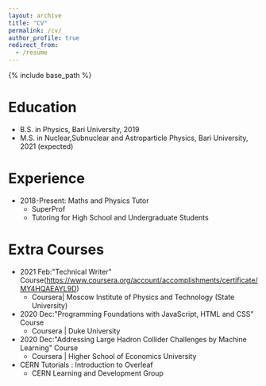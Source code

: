 ```yaml
---
layout: archive
title: "CV"
permalink: /cv/
author_profile: true
redirect_from:
  - /resume
---
```


{% include base_path %}

Education
======
* B.S. in Physics, Bari University, 2019
* M.S. in Nuclear,Subnuclear and Astroparticle Physics, Bari University, 2021 (expected)

Experience
======
* 2018-Present: Maths and Physics Tutor
  * SuperProf
  * Tutoring for High School and Undergraduate Students
    
Extra Courses
======
* 2021 Feb:"Technical Writer" Course(https://www.coursera.org/account/accomplishments/certificate/MY4HQAEAYL9D)
  * Coursera| Moscow Institute of Physics and Technology (State University)
* 2020 Dec:"Programming Foundations with JavaScript, HTML and CSS" Course
  * Coursera | Duke University
* 2020 Dec:"Addressing Large Hadron Collider Challenges by Machine Learning" Course
  * Coursera | Higher School of Economics University
* CERN Tutorials : Introduction to Overleaf
  * CERN Learning and Development Group
  

